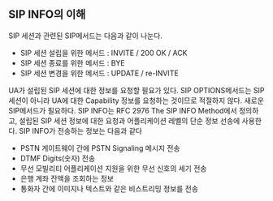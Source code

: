 ## SIP INFO의 이해

SIP 세션과 관련된 SIP메서드는 다음과 같이 나눈다.

- SIP 세션 설립을 위한 메서드 : INVITE / 200 OK / ACK
- SIP 세션 종료를 위한 메서드 : BYE
- SIP 세션 변경을 위한 메서드 : UPDATE / re-INVITE



UA가 설립된 SIP 세션에 대한 정보를 요청할 필요가 있다. SIP OPTIONS메서드는 SIP세션이 아니라 UA에 대한 Capability 정보를 요청하는 것이므로 적절하지 않다. 새로운 SIP메서드가 필요하다. SIP INFO는 RFC 2976 The SIP INFO Method에서 정의하고, 설립된 SIP 세션 정보에 대한 요청과 어플리케이션 레벨의 단순 정보 선송에 사용한다. SIP INFO가 전송하는 정보는 다음과 같다

- PSTN 게이트웨이 간에 PSTN Signaling 메시지 전송
- DTMF Digits(숫자) 전송
- 무선 모빌리티 어플리케이션 지원을 위한 무선 신호의 세기 전송
- 은행 계좌 잔액을 조회하는 정보
- 통화자 간에 이미지나 텍스트와 같은 비스트리밍 정보를 전송

